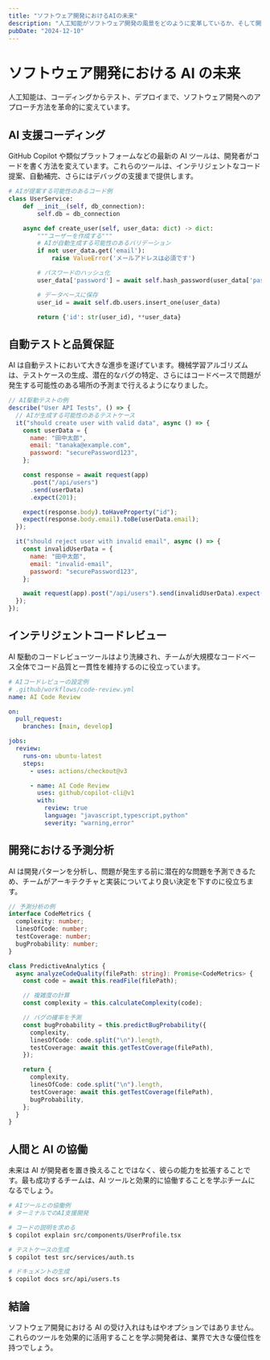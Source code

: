 ```yaml
---
title: "ソフトウェア開発におけるAIの未来"
description: "人工知能がソフトウェア開発の風景をどのように変革しているか、そして開発者が先を行くために知っておくべきこと"
pubDate: "2024-12-10"
---
```


# ソフトウェア開発における AI の未来

人工知能は、コーディングからテスト、デプロイまで、ソフトウェア開発へのアプローチ方法を革命的に変えています。

## AI 支援コーディング

GitHub Copilot や類似プラットフォームなどの最新の AI ツールは、開発者がコードを書く方法を変えています。これらのツールは、インテリジェントなコード提案、自動補完、さらにはデバッグの支援まで提供します。

```python
# AIが提案する可能性のあるコード例
class UserService:
    def __init__(self, db_connection):
        self.db = db_connection

    async def create_user(self, user_data: dict) -> dict:
        """ユーザーを作成する"""
        # AIが自動生成する可能性のあるバリデーション
        if not user_data.get('email'):
            raise ValueError('メールアドレスは必須です')

        # パスワードのハッシュ化
        user_data['password'] = await self.hash_password(user_data['password'])

        # データベースに保存
        user_id = await self.db.users.insert_one(user_data)

        return {'id': str(user_id), **user_data}
```

## 自動テストと品質保証

AI は自動テストにおいて大きな進歩を遂げています。機械学習アルゴリズムは、テストケースの生成、潜在的なバグの特定、さらにはコードベースで問題が発生する可能性のある場所の予測まで行えるようになりました。

```javascript
// AI駆動テストの例
describe("User API Tests", () => {
  // AIが生成する可能性のあるテストケース
  it("should create user with valid data", async () => {
    const userData = {
      name: "田中太郎",
      email: "tanaka@example.com",
      password: "securePassword123",
    };

    const response = await request(app)
      .post("/api/users")
      .send(userData)
      .expect(201);

    expect(response.body).toHaveProperty("id");
    expect(response.body.email).toBe(userData.email);
  });

  it("should reject user with invalid email", async () => {
    const invalidUserData = {
      name: "田中太郎",
      email: "invalid-email",
      password: "securePassword123",
    };

    await request(app).post("/api/users").send(invalidUserData).expect(400);
  });
});
```

## インテリジェントコードレビュー

AI 駆動のコードレビューツールはより洗練され、チームが大規模なコードベース全体でコード品質と一貫性を維持するのに役立っています。

```yaml
# AIコードレビューの設定例
# .github/workflows/code-review.yml
name: AI Code Review

on:
  pull_request:
    branches: [main, develop]

jobs:
  review:
    runs-on: ubuntu-latest
    steps:
      - uses: actions/checkout@v3

      - name: AI Code Review
        uses: github/copilot-cli@v1
        with:
          review: true
          language: "javascript,typescript,python"
          severity: "warning,error"
```

## 開発における予測分析

AI は開発パターンを分析し、問題が発生する前に潜在的な問題を予測できるため、チームがアーキテクチャと実装についてより良い決定を下すのに役立ちます。

```typescript
// 予測分析の例
interface CodeMetrics {
  complexity: number;
  linesOfCode: number;
  testCoverage: number;
  bugProbability: number;
}

class PredictiveAnalytics {
  async analyzeCodeQuality(filePath: string): Promise<CodeMetrics> {
    const code = await this.readFile(filePath);

    // 複雑度の計算
    const complexity = this.calculateComplexity(code);

    // バグの確率を予測
    const bugProbability = this.predictBugProbability({
      complexity,
      linesOfCode: code.split("\n").length,
      testCoverage: await this.getTestCoverage(filePath),
    });

    return {
      complexity,
      linesOfCode: code.split("\n").length,
      testCoverage: await this.getTestCoverage(filePath),
      bugProbability,
    };
  }
}
```

## 人間と AI の協働

未来は AI が開発者を置き換えることではなく、彼らの能力を拡張することです。最も成功するチームは、AI ツールと効果的に協働することを学ぶチームになるでしょう。

```bash
# AIツールとの協働例
# ターミナルでのAI支援開発

# コードの説明を求める
$ copilot explain src/components/UserProfile.tsx

# テストケースの生成
$ copilot test src/services/auth.ts

# ドキュメントの生成
$ copilot docs src/api/users.ts
```

## 結論

ソフトウェア開発における AI の受け入れはもはやオプションではありません。これらのツールを効果的に活用することを学ぶ開発者は、業界で大きな優位性を持つでしょう。

